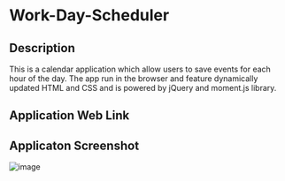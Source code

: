 # Work-Day-Scheduler

## Description
This is a calendar application which allow users to save events for each hour of the day. The app run in the browser and feature dynamically updated HTML and CSS and is powered by jQuery and moment.js library.

## Application Web Link


## Applicaton Screenshot
![image](https://user-images.githubusercontent.com/111693779/216187854-11df400f-9d7b-440b-a2c4-d2ab7c38b54e.png)
